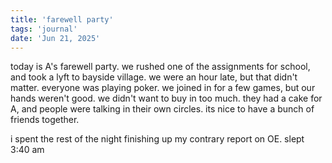 ```yaml
---
title: 'farewell party'
tags: 'journal'
date: 'Jun 21, 2025'
---
```


today is A's farewell party. we rushed one of the assignments for school, and took a lyft to bayside village. we were an hour late, but that didn't matter. everyone was playing poker. we joined in for a few games, but our hands weren't good. we didn't want to buy in too much. they had a cake for A, and people were talking in their own circles. its nice to have a bunch of friends together.

i spent the rest of the night finishing up my contrary report on OE. slept 3:40 am
